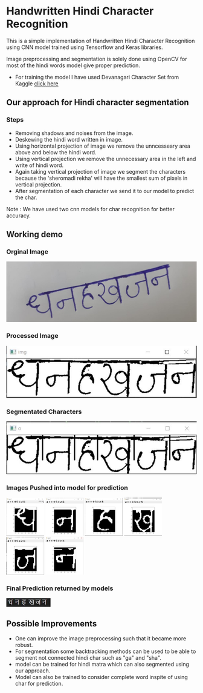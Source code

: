 # Handwritten Hindi Character Recognition

This is a simple implementation of Handwritten Hindi Character Recognition using CNN model trained using Tensorflow and Keras libraries.

Image preprocessing and segmentation is solely done using OpenCV for most of the hindi words model give proper prediction.

- For training the model I have used Devanagari Character Set from Kaggle [click here](https://www.kaggle.com/rishianand/devanagari-character-set)

## Our approach for Hindi character segmentation
### Steps
- Removing shadows and noises from the image.
- Deskewing the hindi word written in image.
- Using horizontal projection of image we remove the unncesseary area above and below the hindi word.
- Using vertical projection we remove the unnecessary area in the left and write of hindi word.
- Again taking vertical projection of image we segment the characters because the 'sheromadi rekha' will have the smallest sum of pixels in vertical projection.
- After segmentation of each character we send it to our model to predict the char.

<sharp> Note : We have used two cnn models for char recognition for better accuracy.</sharp>

## Working demo
### Orginal Image
<img src="images/1.jpeg"/>

### Processed Image
<img src="images/image processed.JPG"/>

### Segmentated Characters
<img src="images/char_segmeted.JPG"/>

### Images Pushed into model for prediction
<img src="images/a.JPG" height=100 width=100>
<img src="images/b.JPG" height=100 width=100>
<img src="images/c.JPG" height=100 width=100>
<img src="images/d.JPG" height=100 width=100>
<img src="images/e.JPG" height=100 width=100>
<img src="images/f.JPG" height=100 width=100>

### Final Prediction returned by models
<img src="images/final.JPG" >

## Possible Improvements
- One can improve the image preprocessing such that it became more robust.
- For segmentation some backtracking methods can be used to be able to segment not connected hindi char such as "ga" and "sha".
- model can be trained for hindi matra which can also segmented using our approach.
- Model can also be trained to consider complete word inspite of using char for prediction.




 

